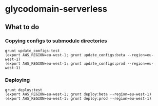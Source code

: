 # glycodomain-serverless

## What to do


### Copying configs to submodule directories
```
grunt update_configs:test
(export AWS_REGION=eu-west-1; grunt update_configs:beta --region=eu-west-1)
(export AWS_REGION=eu-west-1; grunt update_configs:prod --region=eu-west-1)
```

### Deploying
```
grunt deploy:test
(export AWS_REGION=eu-west-1; grunt deploy:beta --region=eu-west-1)
(export AWS_REGION=eu-west-1; grunt deploy:prod --region=eu-west-1)
```
